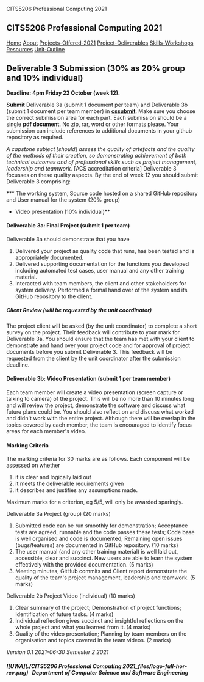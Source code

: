 CITS5206 Professional Computing 2021     

CITS5206 Professional Computing 2021
------------------------------------

[Home](https://teaching.csse.uwa.edu.au/units/CITS5206/index.html) [About](https://teaching.csse.uwa.edu.au/units/CITS5206/cits5206overview2021.html) [Projects-Offered-2021](https://teaching.csse.uwa.edu.au/units/CITS5206/cits5206projectsoffered2021.html) [Project-Deliverables](https://teaching.csse.uwa.edu.au/units/CITS5206/cits5206projectdeliverables2021.html) [Skills-Workshops](https://teaching.csse.uwa.edu.au/units/CITS5206/cits5206workshops2021.html) [Resources](https://teaching.csse.uwa.edu.au/units/CITS5206/cits5206resources.html) [Unit-Outline](https://lms.uwa.edu.au/bbcswebdav/institution/Unit_Outlines_2021/CITS5206_SEM-2_2021/CITS5206_SEM-2_2021_UnitOutline.html)

Deliverable 3 Submission (30% as 20% group and 10% individual)
--------------------------------------------------------------

**Deadline: 4pm Friday 22 October (week 12).**

**Submit** Deliverable 3a (submit 1 document per team) and Deliverable 3b (submit 1 document per team member) in [**cssubmit**](https://secure.csse.uwa.edu.au/run/cssubmit). Make sure you choose the correct submission area for each part. Each submission should be a single **pdf document**. No zip, rar, word or other formats please. Your submission can include references to additional documents in your github repository as required.

_A capstone subject \[should\] assess the quality of artefacts and the quality of the methods of their creation, so demonstrating achievement of both technical outcomes and of professional skills such as project management, leadership and teamwork._ \[ACS accreditation criteria\] Deliverable 3 focusses on these quality aspects. By the end of week 12 you should submit Deliverable 3 comprising:

***   The working system, Source code hosted on a shared GitHub repository and User manual for the system (20% group)
*   Video presentation (10% individual)**

#### Deliverable 3a: Final Project (submit 1 per team)

Deliverable 3a should demonstrate that you have

1.  Delivered your project as quality code that runs, has been tested and is appropriately documented.
2.  Delivered supporting documentation for the functions you developed including automated test cases, user manual and any other training material.
3.  Interacted with team members, the client and other stakeholders for system delivery. Performed a formal hand over of the system and its GitHub repository to the client.

##### Client Review (will be requested by the unit coordinator)

The project client will be asked (by the unit coordinator) to complete a short survey on the project. Their feedback will contribute to your mark for Deliverable 3a. You should ensure that the team has met with your client to demonstrate and hand over your project code and for approval of project documents before you submit Deliverable 3. This feedback will be requested from the client by the unit coordinator after the submission deadline.

#### Deliverable 3b: Video Presentation (submit 1 per team member)

Each team member will create a video presentation (screen capture or talking to camera) of the project. This will be no more than 10 minutes long and will review the project, demonstrate the software and discuss what future plans could be. You should also reflect on and discuss what worked and didn't work with the entire project. Although there will be overlap in the topics covered by each member, the team is encouraged to identify focus areas for each member's video.

#### Marking Criteria

The marking criteria for 30 marks are as follows. Each component will be assessed on whether

1.  it is clear and logically laid out
2.  it meets the deliverable requirements given
3.  it describes and justifies any assumptions made.

Maximum marks for a criterion, eg 5/5, will only be awarded sparingly.

Deliverable 3a Project (group) (20 marks)

1.  Submitted code can be run smoothly for demonstration; Acceptance tests are agreed, runnable and the code passes these tests; Code base is well organised and code is documented; Remaining open issues (bugs/features) are documented in GitHub repository. (10 marks)
2.  The user manual (and any other training material) is well laid out, accessible, clear and succinct. New users are able to learn the system effectively with the provided documentation. (5 marks)
3.  Meeting minutes, GitHub commits and Client report demonstrate the quality of the team's project management, leadership and teamwork. (5 marks)

Deliverable 2b Project Video (individual) (10 marks)

1.  Clear summary of the project; Demonstration of project functions; Identification of future tasks. (4 marks)
2.  Individual reflection gives succinct and insightful reflections on the whole project and what you learned from it. (4 marks)
3.  Quality of the video presentation; Planning by team members on the organisation and topics covered in the team videos. (2 marks)

_Version 0.1 2021-06-30 Semester 2 2021_

##### ![UWA](./CITS5206 Professional Computing 2021_files/logo-full-hor-rev.png)   Department of Computer Science and Software Engineering
